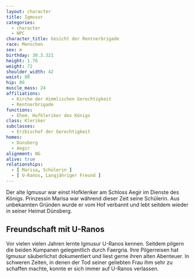 ```yaml
---
layout: character
title: Igmusur
categories:
  - character
  - NPC
character_title: Gesicht der Rentnerbrigade
race: Menschen
sex: m
birthday: 30.3.321
height: 1.76
weight: 72
shoulder_width: 42
waist: 80
hip: 86
muscle_mass: 24
affiliations:
  - Kirche der Himmlischen Gerechtigkeit
  - Rentnerbrigade
functions:
  - Ehem. Hofkleriker des Königs
class: Kleriker
subclasses:
  - Erzbischof der Gerechtigkeit
homes:
  - Dünsberg
  - Aegir
alignment: NG
alive: true
relationships:
  - [ Marisa, Schülerin ]
  - [ U-Ranos, Langjähriger Freund ]
---
```


Der alte Igmusur war einst Hofkleriker am Schloss Aegir im Dienste des Königs. Prinzessin Marisa war während dieser Zeit
seine Schülerin. Aus unbekannten Gründen wurde er vom Hof verbannt und lebt seitdem wieder in seiner Heimat Dünsberg.

<!--more-->

## Freundschaft mit U-Ranos

Vor vielen vielen Jahren lernte Igmusur U-Ranos kennen. Seitdem pilgern die beiden Kumpanen gelegentlich durch Faergria.
Ihre Pilgerreisen hat Igmusur säuberlichst dokumentiert und liest gerne ihren alten Abenteuer. In schweren Zeiten, in
denen der Tod seiner geliebten Frau ihm sehr zu schaffen machte, konnte er sich immer auf U-Ranos verlassen.